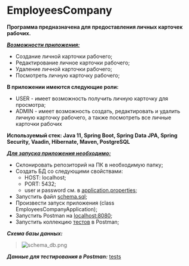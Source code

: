 # EmployeesCompany

**Программа предназначена для предоставления личных карточек рабочих.**

<u>***Возможности приложения:***</u>

- Создание личной карточки рабочего;
- Редактирование личное карточки рабочего;
- Удаление личной карточки рабочего;
- Посмотреть личную карточку рабочего;

**В приложении имеются следующие роли:**

- USER - имеет возможность получить личную карточку для просмотра;
- ADMIN - имеет возможность создать, редактировать и удалить личную карточку рабочего,
  а также посмотреть все личные карточки рабочих

**Используемый стек: Java 11, Spring Boot, Spring Data JPA, Spring Security, Vaadin, Hibernate, Maven, PostgreSQL**

<u>***Для запуска приложения необходимо:***</u>

- Склонировать репозиторий на ПК в необходимую папку;
- Создать БД со следующими свойствами:
    - HOST: localhost;
    - PORT: 5432;
    - user и password см. в
      [application.properties](
      https://github.com/mikhailovPI/EmployeesCompany/blob/master/src/main/resources/application.properties);
- Запустить файл
  [schema.sql](https://github.com/mikhailovPI/EmployeesCompany/blob/master/src/main/resources/schema.sqls);
- Произвести запуск приложения (class EmployeesCompanyApplication);
- Запустить Postman на [localhost:8080](http://localhost:8080);
- Запустить коллекцию
  [тестов](
  https://github.com/mikhailovPI/EmployeesCompany/blob/master/info/EmployeeCompany.postman_collection.json)
  в Postman;

***Схема базы данных:***
> ![schema_db.png](EmployeesCompany/blob/master/info/schema_db.PNG)
>
***Данные для тестирования в Postman:***
[tests](https://github.com/mikhailovPI/EmployeesCompany/blob/master/info/EmployeeCompany.postman_collection.json)








